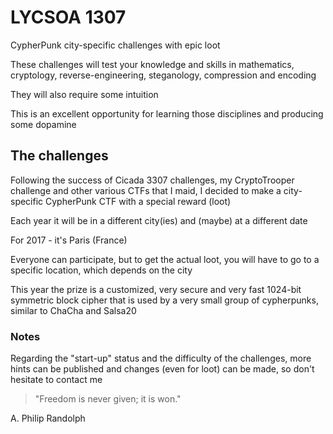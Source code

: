 # LYCSOA 1307
CypherPunk city-specific challenges with epic loot

These challenges will test your knowledge and skills in mathematics, cryptology, reverse-engineering, steganology, compression and encoding

They will also require some intuition

This is an excellent opportunity for learning those disciplines and producing some dopamine

## The challenges

Following the success of Cicada 3307 challenges, my CryptoTrooper challenge and other various CTFs that I maid, I decided to make a city-specific CypherPunk CTF with a special reward (loot)

Each year it will be in a different city(ies) and (maybe) at a different date

For 2017 - it's Paris (France)

Everyone can participate, but to get the actual loot, you will have to go to a specific location, which depends on the city

This year the prize is a customized, very secure and very fast 1024-bit symmetric block cipher that is used by a very small group of cypherpunks, similar to ChaCha and Salsa20

### Notes

Regarding the "start-up" status and the difficulty of the challenges, more hints can be published and changes (even for loot) can be made, so don't hesitate to contact me

> "Freedom is never given; it is won."

A. Philip Randolph
